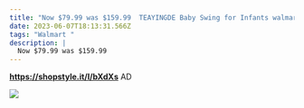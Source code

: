 ```yaml
---
title: "Now $79.99 was $159.99  TEAYINGDE Baby Swing for Infants walmart "
date: 2023-06-07T18:13:31.566Z
tags: "Walmart "
description: |
  Now $79.99 was $159.99
---
```

**https://shopstyle.it/l/bXdXs**
AD

![](img/screenshot_20230607-201728__01__01.jpg)